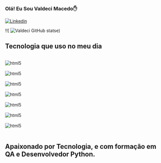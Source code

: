 ### Olá! Eu Sou Valdeci Macedo✋

[![Linkedin](https://img.shields.io/badge/LinkedIn-0077B5?style=for-the-badge&logo=linkedin&logoColor=white)](https://www.linkedin.com/in/valdeci-macedo/)

!![ ![Valdeci GitHub stats](https://github-readme-stats.vercel.app/api?username=Valdeci&show_icons=true)e)

## Tecnologia que uso no meu dia

<div style="display: inline_block"><br/>
<img align="center"alt="html5" src="https://img.shields.io/badge/HTML5-E34F26?style=for-the-badge&logo=html5&logoColor=white"/>
<div>

<div style="display: inline_block">
<div style="display: inline_block"><br/>
<img align="center"alt="html5" src="https://img.shields.io/badge/JavaScript-F7DF1E?style=for-the-badge&logo=javascript&logoColor=black"/>
<div>

<div style="display: inline_block"><br/>
<img align="center"alt="html5" src="https://img.shields.io/badge/Node.js-43853D?style=for-the-badge&logo=node.js&logoColor=white"/>
<div>

<div style="display: inline_block"><br/>
<img align="center"alt="html5" src="https://img.shields.io/badge/Python-14354C?style=for-the-badge&logo=python&logoColor=white"/>
<div>

<div style="display: inline_block"><br/>
<img align="center"alt="html5" src="https://img.shields.io/badge/MySQL-00000F?style=for-the-badge&logo=mysql&logoColor=white"/>
<div>

<div style="display: inline_block"><br/>
<img align="center"alt="html5" src="https://img.shields.io/badge/Django-092E20?style=for-the-badge&logo=django&logoColor=white"/>
<div>

<div style="display: inline_block"><br/>
<img align="center"alt="html5" src="https://img.shields.io/badge/PostgreSQL-316192?style=for-the-badge&logo=postgresql&logoColor=white"/>
<div><br/>

## Apaixonado por Tecnologia, e com formação em QA e Desenvolvedor Python.
